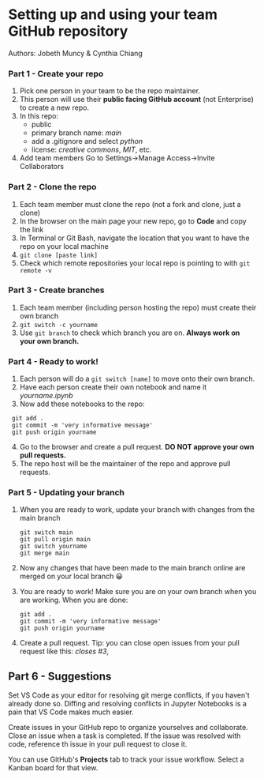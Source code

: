 # Setting up and using your team GitHub repository
Authors: Jobeth Muncy & Cynthia Chiang

### Part 1 - Create your repo

1. Pick one person in your team to be the repo maintainer.
2. This person will use their __public facing GitHub account__ (not Enterprise) to create a new repo.
3. In this repo:
   - public
   - primary branch name: _main_
   - add a .gitignore and select _python_
   - license: _creative commons_, _MIT_, etc.
4. Add team members
    Go to Settings->Manage Access->Invite Collaborators

### Part 2  - Clone the repo

1. Each team member must clone the repo (not a fork and clone, just a clone)
1. In the browser on the main page your new repo, go to __Code__ and copy the link
1. In Terminal or Git Bash, navigate the location that you want to have the repo on your local machine
1. `git clone [paste link]`
1. Check which remote repositories your local repo is pointing to with `git remote -v`

### Part 3 - Create branches

1. Each team member (including person hosting the repo) must create their own branch
2. `git switch -c yourname`
3. Use `git branch` to check which branch you are on. __Always work on your own branch.__

### Part 4 - Ready to work!

1. Each person will do a `git switch [name]` to move onto their own branch.
2. Have each person create their own notebook and name it _yourname.ipynb_
3. Now add these notebooks to the repo:
  ```
   git add .
   git commit -m 'very informative message'
   git push origin yourname
   ```
4. Go to the browser and create a pull request. __DO NOT approve your own pull requests.__
5. The repo host will be the maintainer of the repo and approve pull requests.

### Part 5 - Updating your branch

1. When you are ready to work, update your branch with changes from the main branch
     ```
     git switch main
     git pull origin main
     git switch yourname
     git merge main
    ```

2. Now any changes that have been made to the main branch online are merged on your local branch 😀

3. You are ready to work! Make sure you are on your own branch when you are working. When you are done:
    ```
    git add .
    git commit -m 'very informative message'
    git push origin yourname
    ```

4. Create a pull request.
  Tip: you can close open issues from your pull request like this: _closes #3_,  

 ## Part 6 - Suggestions

Set VS Code as your editor for resolving git merge conflicts, if you haven't already done so. Diffing and resolving conflicts in Jupyter Notebooks is a 
pain that VS Code makes much easier.  

Create issues in your GitHub repo to organize yourselves and collaborate. Close an issue when a task is completed. If the issue was resolved with code, 
reference th issue in your pull request to close it.

You can use GitHub's **Projects** tab to track your issue workflow. Select a Kanban board for that view.

